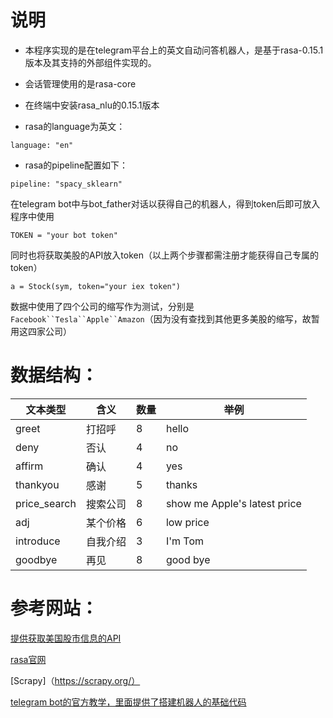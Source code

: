 说明
======
* 本程序实现的是在telegram平台上的英文自动问答机器人，是基于rasa-0.15.1版本及其支持的外部组件实现的。

* 会话管理使用的是rasa-core

* 在终端中安装rasa_nlu的0.15.1版本

* rasa的language为英文：
```
language: "en"
```
* rasa的pipeline配置如下：
```
pipeline: "spacy_sklearn"
```
在telegram bot中与bot_father对话以获得自己的机器人，得到token后即可放入程序中使用
```
TOKEN = "your bot token"
```
同时也将获取美股的API放入token（以上两个步骤都需注册才能获得自己专属的token）
```
a = Stock(sym, token="your iex token")
```

数据中使用了四个公司的缩写作为测试，分别是`Facebook``Tesla``Apple``Amazon`（因为没有查找到其他更多美股的缩写，故暂用这四家公司）

数据结构：
=====
  文本类型	 |    含义	 |  数量	 |   举例
  --------|----|----|------
  greet|打招呼|8|hello
  deny|否认|4|no
  affirm|确认|4|yes
  thankyou|感谢|5|thanks
  price_search|搜索公司|8|show me Apple's latest price
  adj|某个价格|6|low price
  introduce|自我介绍|3|I'm Tom
  goodbye|再见|8|good bye
  


参考网站：
======
[提供获取美国股市信息的API](https://iexcloud.io/)

[rasa官网](https://rasa.com/docs/rasa/nlu/)

[Scrapy]（https://scrapy.org/）

[telegram bot的官方教学，里面提供了搭建机器人的基础代码](https://core.telegram.org/bots)
